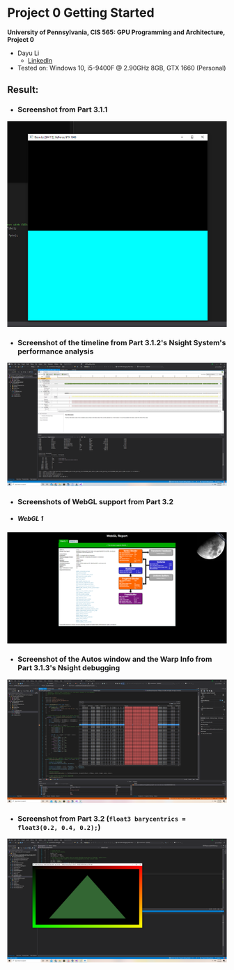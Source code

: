 Project 0 Getting Started
====================

**University of Pennsylvania, CIS 565: GPU Programming and Architecture, Project 0**

* Dayu Li
  * [LinkedIn](https://www.linkedin.com/in/dayu95/)
* Tested on: Windows 10, i5-9400F @ 2.90GHz 8GB, GTX 1660 (Personal)

## Result:
* ### Screenshot from Part 3.1.1
![](images/1.png)
* ### Screenshot of the timeline from Part 3.1.2's Nsight System's performance analysis
![](images/2.png)
* ### Screenshots of WebGL support from Part 3.2
* ##### WebGL 1
![](images/3.png)
* ### Screenshot of the Autos window and the Warp Info from Part 3.1.3's Nsight debugging
![](images/4.png)
* ### Screenshot from Part 3.2 (`float3 barycentrics = float3(0.2, 0.4, 0.2);`)
![](images/5.png)
